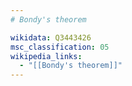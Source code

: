 ```yaml
---
# Bondy's theorem

wikidata: Q3443426
msc_classification: 05
wikipedia_links:
  - "[[Bondy's theorem]]"
---
```

